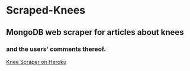 # Scraped-Knees
## MongoDB web scraper for articles about knees
### and the users' comments thereof.

[Knee Scraper on Heroku](https://intense-lake-64811.herokuapp.com/)
